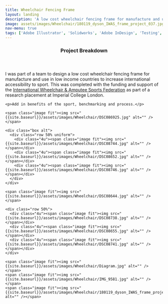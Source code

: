 ```yaml
---
title: Wheelchair Fencing Frame
layout: landing
description: 'A low cost wheelchair fencing frame for manufacture and use in low income countries to increase international accessibility to the sport.'
image: assets/images/Wheelchair/180119_dyson_IWAS_frame_project_037.jpg
nav-menu: true
tags: ['Adobe Illustrator', 'Solidworks', 'Adobe InDesign', 'Testing', 'Mechanisms', 'Rapid Prototyping']
---
```

<!-- Main -->
<div id="main" class="alt">

<!-- One -->
<section id="one">
	<div class="inner">
    <header class="major">
      <h3>Project Breakdown</h3>
    </header>
    <p>I was part of a team to design a low cost wheelchair fencing frame for manufacture and use in low income countries to increase international accessibility to sport. This was completed with the funding and support of the <a href = "http://www.iwasf.com/iwasf/"> International Wheelchair & Amputee Sports Federation</a> as part of a research placement at Imperial College London.</p>

    <p>Add in benefits of the sport, benchmarking and process.</p>

    <span class="image fit"><img src="{{site.baseurl}}/assets/images/Wheelchair/DSC086925.jpg" alt="" /></span>

    <div class="box alt">
      <div class="row 50% uniform">
        <div class="4u"><span class="image fit"><img src="{{site.baseurl}}/assets/images/Wheelchair/DSC08744.jpg" alt="" /></span></div>
        <div class="4u"><span class="image fit"><img src="{{site.baseurl}}/assets/images/Wheelchair/DSC08652.jpg" alt="" /></span></div>
        <div class="4u"><span class="image fit"><img src="{{site.baseurl}}/assets/images/Wheelchair/DSC08746.jpg" alt="" /></span></div>
      </div>
    </div>

    <span class="image fit"><img src="{{site.baseurl}}/assets/images/Wheelchair/DSC08644.jpg" alt="" /></span>

    <div class="row 50%">
      <div class="4u"><span class="image fit"><img src="{{site.baseurl}}/assets/images/Wheelchair/DSC08738.jpg" alt="" /></span></div>
      <div class="4u"><span class="image fit"><img src="{{site.baseurl}}/assets/images/Wheelchair/DSC08655.jpg" alt="" /></span></div>
      <div class="4u"><span class="image fit"><img src="{{site.baseurl}}/assets/images/Wheelchair/DSC08741.jpg" alt="" /></span></div>
    </div>

    <span class="image fit"><img src="{{site.baseurl}}/assets/images/Wheelchair/Diagram.jpg" alt="" /></span>
    <span class="image fit"><img src="{{site.baseurl}}/assets/images/Wheelchair/IMG_9581.jpg" alt="" /></span>
    <span class="image fit"><img src="{{site.baseurl}}/assets/images/Wheelchair/180119_dyson_IWAS_frame_project_037.jpg" alt="" /></span>

  </div>
</section>
